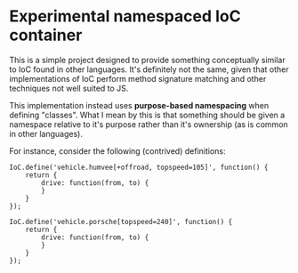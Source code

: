 # Experimental namespaced IoC container

This is a simple project designed to provide something conceptually similar to IoC found in other languages.  It's definitely not the same, given that other implementations of IoC perform method signature matching and other techniques not well suited to JS.

This implementation instead uses __purpose-based namespacing__ when defining "classes".  What I mean by this is that something should be given a namespace relative to it's purpose rather than it's ownership (as is common in other languages).

For instance, consider the following (contrived) definitions:

```
IoC.define('vehicle.humvee[+offroad, topspeed=105]', function() {
    return {
        drive: function(from, to) {
        }
    }
});

IoC.define('vehicle.porsche[topspeed=240]', function() {
    return {
        drive: function(from, to) {
        }
    }
});
```



